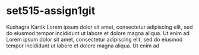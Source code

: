 # set515-assign1git
Kushagra Kartik
Lorem ipsum dolor sit amet, consectetur adipiscing elit, sed do eiusmod tempor incididunt ut labore et dolore magna aliqua. Ut enim ad
Lorem ipsum dolor sit amet, consectetur adipiscing elit, sed do eiusmod tempor incididunt ut labore et dolore magna aliqua. Ut enim ad